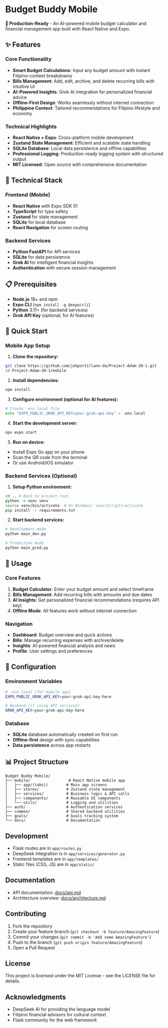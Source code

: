 # Budget Buddy Mobile

**🚀 Production-Ready** - An AI-powered mobile budget calculator and financial management app built with React Native and Expo.

## ✨ Features

### Core Functionality
- **Smart Budget Calculations**: Input any budget amount with instant Filipino-context breakdowns
- **Bills Management**: Add, edit, archive, and delete recurring bills with intuitive UI
- **AI-Powered Insights**: Grok AI integration for personalized financial advice
- **Offline-First Design**: Works seamlessly without internet connection
- **Philippine Context**: Tailored recommendations for Filipino lifestyle and economy

### Technical Highlights
- **React Native + Expo**: Cross-platform mobile development
- **Zustand State Management**: Efficient and scalable state handling
- **SQLite Database**: Local data persistence and offline capabilities
- **Professional Logging**: Production-ready logging system with structured output
- **MIT Licensed**: Open source with comprehensive documentation

## 🔧 Technical Stack

### Frontend (Mobile)
- **React Native** with Expo SDK 51
- **TypeScript** for type safety
- **Zustand** for state management
- **SQLite** for local database
- **React Navigation** for screen routing

### Backend Services
- **Python FastAPI** for API services
- **SQLite** for data persistence  
- **Grok AI** for intelligent financial insights
- **Authentication** with secure session management

## 📋 Prerequisites

- **Node.js** 18+ and npm
- **Expo CLI** (`npm install -g @expo/cli`)
- **Python** 3.11+ (for backend services)
- **Grok API Key** (optional, for AI features)

## 🚀 Quick Start

### Mobile App Setup

1. **Clone the repository:**
```bash
git clone https://github.com/jekportillano-da/Project-Adam-20-1.git
cd Project-Adam-20-1/mobile
```

2. **Install dependencies:**
```bash
npm install
```

3. **Configure environment (optional for AI features):**
```bash
# Create .env.local file
echo "EXPO_PUBLIC_GROK_API_KEY=your-grok-api-key" > .env.local
```

4. **Start the development server:**
```bash
npx expo start
```

5. **Run on device:**
- Install Expo Go app on your phone
- Scan the QR code from the terminal
- Or use Android/iOS simulator

### Backend Services (Optional)

1. **Setup Python environment:**
```bash
cd .. # Back to project root
python -m venv venv
source venv/bin/activate  # On Windows: venv\Scripts\activate
pip install -r requirements.txt
```

2. **Start backend services:**
```bash
# Development mode
python main_dev.py

# Production mode  
python main_prod.py
```

## 📱 Usage

### Core Features
1. **Budget Calculator**: Enter your budget amount and select timeframe
2. **Bills Management**: Add recurring bills with amounts and due dates
3. **AI Insights**: Get personalized financial recommendations (requires API key)
4. **Offline Mode**: All features work without internet connection

### Navigation
- **Dashboard**: Budget overview and quick actions
- **Bills**: Manage recurring expenses with archive/delete
- **Insights**: AI-powered financial analysis and news
- **Profile**: User settings and preferences

## 🔧 Configuration

### Environment Variables
```bash
# .env.local (for mobile app)
EXPO_PUBLIC_GROK_API_KEY=your-grok-api-key-here

# Backend (if using API services)
GROK_API_KEY=your-grok-api-key-here
```

### Database
- **SQLite** database automatically created on first run
- **Offline-first** design with sync capabilities
- **Data persistence** across app restarts

## 📊 Project Structure

```
Budget Buddy Mobile/
├── mobile/                 # React Native mobile app
│   ├── app/(tabs)/        # Main app screens
│   ├── stores/            # Zustand state management
│   ├── services/          # Business logic & API calls
│   ├── components/        # Reusable UI components
│   └── utils/             # Logging and utilities
├── auth/                  # Authentication services
├── common/                # Shared backend utilities
├── goals/                 # Goals tracking system
└── docs/                  # Documentation
```

## Development

- Flask routes are in `app/routes.py`
- DeepSeek integration is in `app/services/generator.py`
- Frontend templates are in `app/templates/`
- Static files (CSS, JS) are in `app/static/`

## Documentation
- API documentation: [docs/api.md](docs/api.md)
- Architecture overview: [docs/architecture.md](docs/architecture.md)

## Contributing
1. Fork the repository
2. Create your feature branch (`git checkout -b feature/AmazingFeature`)
3. Commit your changes (`git commit -m 'Add some AmazingFeature'`)
4. Push to the branch (`git push origin feature/AmazingFeature`)
5. Open a Pull Request

## License
This project is licensed under the MIT License - see the LICENSE file for details.

## Acknowledgments
- DeepSeek AI for providing the language model
- Filipino financial advisors for cultural context
- Flask community for the web framework
